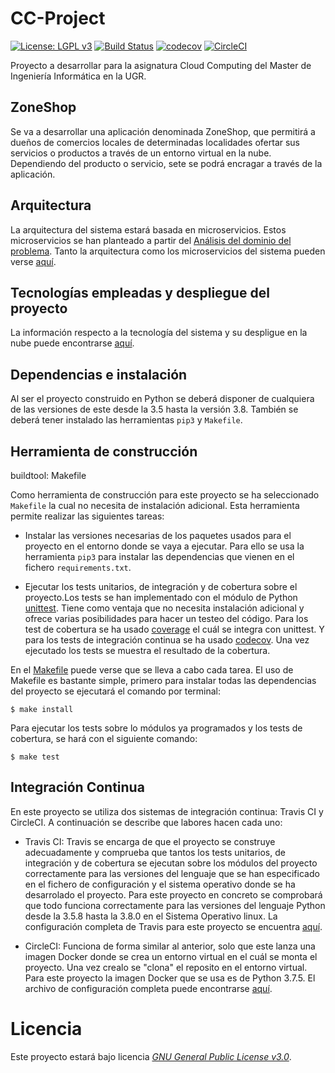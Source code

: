 # CC-Project
[![License: LGPL v3](https://img.shields.io/badge/License-GPL%20v3-blue.svg)](https://www.gnu.org/licenses/gpl-3.0)  [![Build Status](https://travis-ci.com/pabloluque14/CC-Project.svg?branch=master)](https://travis-ci.com/pabloluque14/CC-Project)
[![codecov](https://codecov.io/gh/pabloluque14/CC-Project/branch/master/graph/badge.svg)](https://codecov.io/gh/pabloluque14/CC-Project) [![CircleCI](https://circleci.com/gh/pabloluque14/CC-Project.svg?style=svg)](https://circleci.com/gh/pabloluque14/CC-Project)



Proyecto a desarrollar para la asignatura Cloud Computing del Master de Ingeniería Informática en la UGR.

## ZoneShop

Se va a desarrollar una aplicación denominada ZoneShop, que permitirá a dueños de comercios locales de determinadas localidades ofertar sus servicios o productos a través de un entorno virtual en la nube. Dependiendo del producto o servicio, sete se podrá encragar a través de la aplicación.

## Arquitectura

La arquitectura del sistema estará basada en microservicios. Estos microservicios se han planteado a partir del [Análisis del dominio del problema](docs/ddd.md). Tanto la arquitectura como los microservicios del sistema pueden verse [aquí](docs/arquitectura.md).


## Tecnologías empleadas y despliegue del proyecto
La información respecto a la tecnología del sistema y su despligue en la nube puede encontrarse [aquí](docs/arquitectura.md).

## Dependencias e instalación
Al ser el proyecto construido en Python se deberá disponer de cualquiera de las versiones de este desde la 3.5 hasta la versión 3.8. También se deberá tener instalado las herramientas `pip3` y `Makefile`.

## Herramienta de construcción
buildtool: Makefile

Como herramienta de construcción para este proyecto se ha seleccionado `Makefile` la cual no necesita de instalación adicional. Esta herramienta permite realizar las siguientes tareas:

  - Instalar las versiones necesarias de los paquetes usados para el proyecto en el entorno donde se vaya a ejecutar. Para ello se usa la herramienta `pip3` para instalar las dependencias que vienen en el fichero `requirements.txt`.

  - Ejecutar los tests unitarios, de integración y de cobertura sobre el proyecto.Los tests se han implementado con el módulo de Python [unittest](https://docs.python.org/3/library/unittest.html). Tiene como ventaja que no necesita instalación adicional y ofrece varias posibilidades para hacer un testeo del código. Para los test de cobertura se ha usado [coverage](https://coverage.readthedocs.io/en/coverage-5.0/#quick-start) el cuál se integra con unittest. Y para los tests de integración continua se ha usado [codecov](https://codecov.io/). Una vez ejecutado los tests se muestra el resultado de la cobertura.

En el [Makefile](Makefile) puede verse que se lleva a cabo cada tarea.
El uso de Makefile es bastante simple, primero para instalar todas las dependencias del proyecto se ejecutará el comando por terminal:

```
$ make install
```

Para ejecutar los tests sobre lo módulos ya programados y los tests de cobertura, se hará con el siguiente comando:

```
$ make test
```

## Integración Continua
En este proyecto se utiliza dos sistemas de integración continua: Travis CI y CircleCI. A continuación se describe que labores hacen cada uno:
+ Travis CI: Travis se encarga de que el proyecto se construye adecuadamente y comprueba que tantos los tests unitarios, de integración y de cobertura se ejecutan sobre los módulos del proyecto correctamente para las versiones del lenguaje que se han especificado en el fichero de configuración y el sistema operativo donde se ha desarrolado el proyecto. Para este proyecto en concreto se comprobará que todo funciona correctamente para las versiones del lenguaje Python desde la 3.5.8 hasta la 3.8.0 en el Sistema Operativo linux. La configuración completa de Travis para este proyecto se encuentra [aquí](.travis.yml).

+ CircleCI: Funciona de forma similar al anterior, solo que este lanza una imagen Docker donde se crea un entorno virtual en el cuál se monta el proyecto. Una vez crealo se "clona" el reposito en el entorno virtual. Para este proyecto la imagen Docker que se usa es de Python 3.7.5. El archivo de configuración completa puede encontrarse [aquí](.circleci/config.yml).


# Licencia
Este proyecto estará bajo licencia [*GNU General Public License v3.0*](https://github.com/pabloluque14/CC-Project/blob/master/LICENSE).
